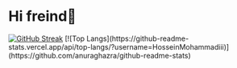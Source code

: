 <h1>Hi freind👋</h1>
<a href="https://git.io/streak-stats"><img src="https://github-readme-streak-stats.herokuapp.com?user=HosseinMohammadiii&theme=dark" alt="GitHub Streak" /></a>
[![Top Langs](https://github-readme-stats.vercel.app/api/top-langs/?username=HosseinMohammadiii)](https://github.com/anuraghazra/github-readme-stats)

